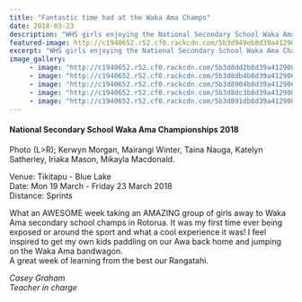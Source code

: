 ```yaml
---
title: "Fantastic time had at the Waka Ama Champs"
date: 2018-03-23
description: "WHS girls enjoying the National Secondary School Waka Ama Championships 2018..."
featured-image: http://c1940652.r52.cf0.rackcdn.com/5b3d949eb8d39a4129000144/29572803_10204223299098948_310-950758593896745075_n.gif
excerpt: "WHS girls enjoying the National Secondary School Waka Ama Championships 2018."
image_gallery:
     - image: "http://c1940652.r52.cf0.rackcdn.com/5b3d8dd2b8d39a412900013e/29511209_10204223151415256_6755935853269863574_n.jpg"
     - image: "http://c1940652.r52.cf0.rackcdn.com/5b3d8db4b8d39a412900013a/29497649_10204223299378955_3946649586253265715_n.jpg"
     - image: "http://c1940652.r52.cf0.rackcdn.com/5b3d8904b8d39a4129000132/29572803_10204223299098948_950758593896745075_n.jpg"
     - image: "http://c1940652.r52.cf0.rackcdn.com/5b3d8dc3b8d39a412900013c/29513175_10204223299058947_5434774069273529288_n.jpg"
     - image: "http://c1940652.r52.cf0.rackcdn.com/5b3d891db8d39a4129000134/29496838_10204223151575260_1818782663643659607_n.jpg"
---
```


<h4>National Secondary School Waka Ama Championships 2018</h4>
<p>Photo (L&gt;R); Kerwyn Morgan, Mairangi Winter, Taina Nauga, Katelyn Satherley, Iriaka Mason, Mikayla Macdonald.</p>
<p>Venue: Tikitapu - Blue Lake<br /> Date: Mon 19 March - Friday 23 March 2018&nbsp;<br /> Distance: Sprints</p>
<p>What an AWESOME week taking an AMAZING group of girls away to Waka Ama secondary school champs in Rotorua. It was my first time ever being exposed or around the sport and what a cool experience it was! I feel inspired to get my own kids paddling on our Awa back home and jumping on the Waka Ama bandwagon.&nbsp;<br /> A great week of learning from the best our Rangatahi.</p>
<p><em>Casey Graham</em><br /><em>Teacher in charge</em></p>

